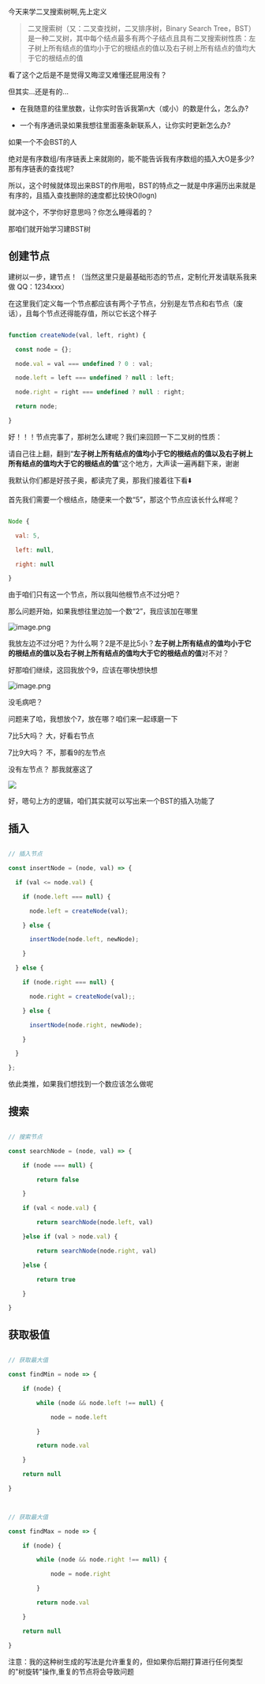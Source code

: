 今天来学二叉搜索树啊,先上定义 

>二叉搜索树（又：二叉查找树，二叉排序树，Binary Search Tree，BST）是一种二叉树，其中每个结点最多有两个子结点且具有二叉搜索树性质：左子树上所有结点的值均小于它的根结点的值以及右子树上所有结点的值均大于它的根结点的值 

  

看了这个之后是不是觉得又晦涩又难懂还屁用没有？ 

  

但其实...还是有的... 

  

- 在我随意的往里放数，让你实时告诉我第n大（或小）的数是什么，怎么办? 

- 一个有序通讯录如果我想往里面塞条新联系人，让你实时更新怎么办? 

  

如果一个不会BST的人 

绝对是有序数组/有序链表上来就刚的，能不能告诉我有序数组的插入大O是多少?那有序链表的查找呢? 

  

所以，这个时候就体现出来BST的作用啦，BST的特点之一就是中序遍历出来就是有序的，且插入查找删除的速度都比较快O(logn) 

  

就冲这个，不学你好意思吗？你怎么睡得着的？ 

  

  

那咱们就开始学习建BST树 

  

## 创建节点 

  

建树以一步，建节点！（当然这里只是最基础形态的节点，定制化开发请联系我来做 QQ：1234xxx） 

  

在这里我们定义每一个节点都应该有两个子节点，分别是左节点和右节点（废话），且每个节点还得能存值，所以它长这个样子 

```javascript 

function createNode(val, left, right) { 

  const node = {}; 

  node.val = val === undefined ? 0 : val; 

  node.left = left === undefined ? null : left; 

  node.right = right === undefined ? null : right; 

  return node; 

} 

```

好！！！节点完事了，那树怎么建呢？我们来回顾一下二叉树的性质： 

  

请自己往上翻，翻到“**左子树上所有结点的值均小于它的根结点的值以及右子树上所有结点的值均大于它的根结点的值**”这个地方，大声读一遍再翻下来，谢谢 

  

我默认你们都是好孩子奥，都读完了奥，那我们接着往下看⬇️ 

  

首先我们需要一个根结点，随便来一个数“5”，那这个节点应该长什么样呢？ 

  

```javascript 

Node { 

  val: 5, 

  left: null, 

  right: null 

} 

```

  

由于咱们只有这一个节点，所以我叫他根节点不过分吧？ 

  

那么问题开始，如果我想往里边加一个数“2”，我应该加在哪里 

  

![image.png](https://s2.loli.net/2022/07/26/1EhMku4Sfalsq5R.png) 

  

我放左边不过分吧？为什么啊？2是不是比5小？**左子树上所有结点的值均小于它的根结点的值以及右子树上所有结点的值均大于它的根结点的值**对不对？ 

  

好那咱们继续，这回我放个9，应该在哪快想快想 

  

![image.png](https://s2.loli.net/2022/07/26/lfmKakr1AvDGW6V.png) 

  

没毛病吧？ 

  

问题来了哈，我想放个7，放在哪？咱们来一起琢磨一下 

  

7比5大吗？ 大，好看右节点 

7比9大吗？ 不，那看9的左节点 

没有左节点？ 那我就塞这了 

  

![](https://s2.loli.net/2022/07/26/jUNixwOH5PeLIBC.png) 

  

好，嗯句上方的逻辑，咱们其实就可以写出来一个BST的插入功能了 

  

## 插入 

  

```javascript 

// 插入节点 

const insertNode = (node, val) => { 

  if (val <= node.val) { 

    if (node.left === null) { 

      node.left = createNode(val); 

    } else { 

      insertNode(node.left, newNode); 

    } 

  } else { 

    if (node.right === null) { 

      node.right = createNode(val);; 

    } else { 

      insertNode(node.right, newNode); 

    } 

  } 

}; 

```

  

依此类推，如果我们想找到一个数应该怎么做呢 

  

## 搜索 

  

```javascript 

// 搜索节点 

const searchNode = (node, val) => { 

    if (node === null) { 

        return false 

    } 

    if (val < node.val) { 

        return searchNode(node.left, val) 

    }else if (val > node.val) { 

        return searchNode(node.right, val) 

    }else { 

        return true 

    } 

} 

```

## 获取极值 

```javascript 

// 获取最大值 

const findMin = node => { 

    if (node) { 

        while (node && node.left !== null) { 

            node = node.left 

        } 

        return node.val 

    } 

    return null 

} 

  

// 获取最大值 

const findMax = node => { 

    if (node) { 

        while (node && node.right !== null) { 

            node = node.right 

        } 

        return node.val 

    } 

    return null 

} 

```

  

注意：我的这种树生成的写法是允许重复的，但如果你后期打算进行任何类型的"树旋转"操作,重复的节点将会导致问题 